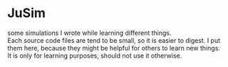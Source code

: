 # JuSim
some simulations I wrote while learning different things.<br>
Each source code files are tend to be small, so it is easier to digest. I put them here, because they might be helpful for others to learn new things.<br>
It is only for learning purposes, should not use it otherwise.
